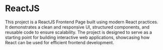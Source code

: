 # ReactJS
This project is a ReactJS Frontend Page built using modern React practices. It demonstrates a clean and responsive UI, structured components, and reusable code to ensure scalability. The project is designed to serve as a starting point for building interactive web applications, showcasing how React can be used for efficient frontend development.
